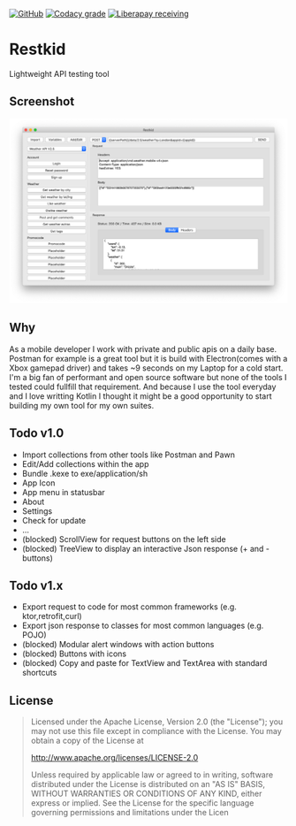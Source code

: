 [![GitHub](https://img.shields.io/github/license/SimonSchubert/Restkid.svg)](https://www.apache.org/licenses/LICENSE-2.0)
[![Codacy grade](https://img.shields.io/codacy/grade/86b4dab3e71b4dceba007380449a7733.svg)](https://app.codacy.com/project/sschubert89/Restkid/dashboard)
[![Liberapay receiving](https://img.shields.io/liberapay/receives/arnald.svg)](https://liberapay.com/arnald/donate)

# Restkid

Lightweight API testing tool

## Screenshot

<img src="https://raw.githubusercontent.com/SimonSchubert/Restkid/master/art/macos_screen_01.png" width="700">

## Why

As a mobile developer I work with private and public apis on a daily base. Postman for example is a great tool but it is build with Electron(comes with a Xbox gamepad driver) and takes ~9 seconds on my Laptop for a cold start. I'm a big fan of performant and open source software but none of the tools I tested could fullfill that requirement. And because I use the tool everyday and I love writting Kotlin I thought it might be a good opportunity to start building my own tool for my own suites.

## Todo v1.0

*   Import collections from other tools like Postman and Pawn
*   Edit/Add collections within the app
*   Bundle .kexe to exe/application/sh
*   App Icon
*   App menu in statusbar
  *   About
  *   Settings
  *   Check for update
  *   ...
*   (blocked) ScrollView for request buttons on the left side
*   (blocked) TreeView to display an interactive Json response (+ and - buttons)

## Todo v1.x

*   Export request to code for most common frameworks (e.g. ktor,retrofit,curl)
*   Export json response to classes for most common languages (e.g. POJO)
*   (blocked) Modular alert windows with action buttons
*   (blocked) Buttons with icons
*   (blocked) Copy and paste for TextView and TextArea with standard shortcuts

## License

> Licensed under the Apache License, Version 2.0 (the "License"); you
> may not use this file except in compliance with the License. You may
> obtain a copy of the License at
>
>    http://www.apache.org/licenses/LICENSE-2.0
>
> Unless required by applicable law or agreed to in writing, software
> distributed under the License is distributed on an "AS IS" BASIS,
> WITHOUT WARRANTIES OR CONDITIONS OF ANY KIND, either express or
> implied. See the License for the specific language governing
> permissions and limitations under the Licen
